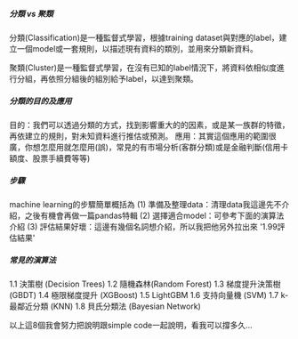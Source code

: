##### 分類 vs 聚類
分類(Classification)是一種監督式學習，根據training dataset與對應的label，建立一個model或一套規則，以描述現有資料的類別，並用來分類新資料。

聚類(Cluster)是一種監督式學習，在沒有已知的label情況下，將資料依相似度進行分組，再依照分組後的組別給予label，以達到聚類。

##### 分類的目的及應用
目的：我們可以透過分類的方式，找到影響重大的的因素，或是某一族群的特徵，再依建立的規則，對未知資料進行推估或預測。
應用：其實這個應用的範圍很廣，你想怎麼用就怎麼用(誤)，常見的有市場分析(客群分類)或是金融判斷(信用卡額度、股票手續費等等)

##### 步驟
machine learning的步驟簡單概括為
(1) 準備及整理data：清理data我這邊先不介紹，之後有機會再做一篇pandas特輯
(2) 選擇適合model：可參考下面的演算法介紹
(3) 評估結果好壞：這邊有幾個名詞想介紹，所以我把他另外拉出來 '1.99評估結果'

##### 常見的演算法
1.1 決策樹 (Decision Trees)
1.2 隨機森林(Random Forest)
1.3 梯度提升決策樹(GBDT)
1.4 極限梯度提升 (XGBoost)
1.5 LightGBM
1.6 支持向量機 (SVM)
1.7 k-最鄰近分類 (KNN)
1.8 貝氏分類法 (Bayesian Network)

以上這8個我會努力把說明跟simple code一起說明，看我可以撐多久...
